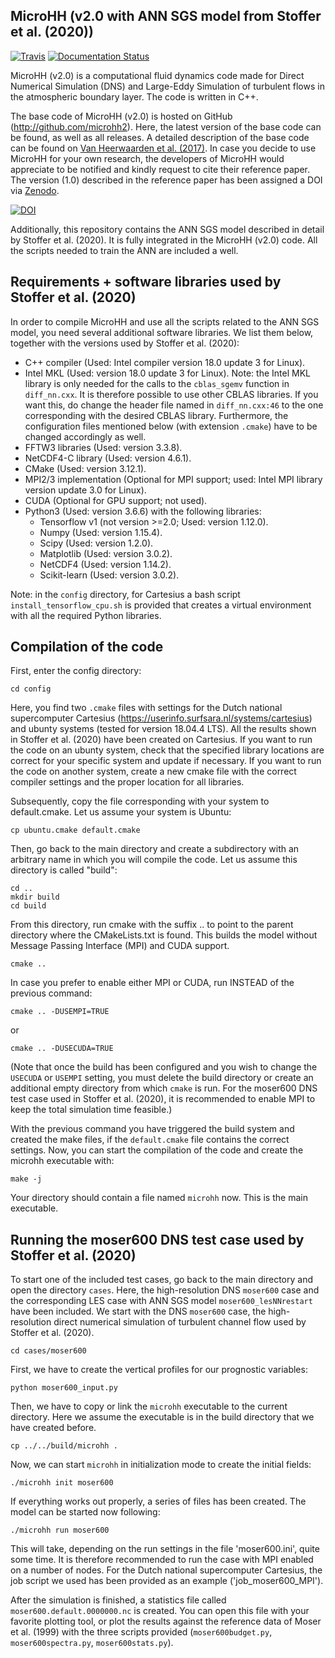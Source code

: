 MicroHH (v2.0 with ANN SGS model from Stoffer et al. (2020))
-------
[![Travis](https://api.travis-ci.org/microhh/microhh.svg?branch=master)](https://travis-ci.org/microhh/microhh) [![Documentation Status](https://readthedocs.org/projects/microhh/badge/?version=latest)](https://microhh.readthedocs.io/en/latest/?badge=latest)

MicroHH (v2.0) is a computational fluid dynamics code made for Direct Numerical Simulation (DNS) and Large-Eddy Simulation of turbulent flows in the atmospheric boundary layer. The code is written in C++.

The base code of MicroHH (v2.0) is hosted on GitHub (http://github.com/microhh2). Here, the latest version of the base code can be found, as well as all releases. A detailed description of the base code can be found on [Van Heerwaarden et al. (2017)](http://www.geosci-model-dev-discuss.net/gmd-2017-41/#discussion). In case you decide to use MicroHH for your own research, the developers of MicroHH would appreciate to be notified and kindly request to cite their reference paper. The version (1.0) described in the reference paper has been assigned a DOI via [Zenodo](https://zenodo.org).

[![DOI](https://zenodo.org/badge/14754940.svg)](https://zenodo.org/badge/latestdoi/14754940)

Additionally, this repository contains the ANN SGS model described in detail by Stoffer et al. (2020). It is fully integrated in the MicroHH (v2.0) code. All the scripts needed to train the ANN are included a well.

Requirements + software libraries used by Stoffer et al. (2020)
------------
In order to compile MicroHH and use all the scripts related to the ANN SGS model, you need several additional software libraries. We list them below, together with the versions used by Stoffer et al. (2020):
* C++ compiler (Used: Intel compiler version 18.0 update 3 for Linux).
* Intel MKL (Used: version 18.0 update 3 for Linux).
    Note: the Intel MKL library is only needed for the calls to the `cblas_sgemv` function in `diff_nn.cxx`. It is therefore possible to use other CBLAS libraries. If you want       this, do change the header file named in `diff_nn.cxx:46` to the one corresponding with the desired CBLAS library. Furthermore, the configuration files mentioned below (with     extension `.cmake`) have to be changed accordingly as well.
* FFTW3 libraries (Used: version 3.3.8).
* NetCDF4-C library (Used: version 4.6.1).
* CMake (Used: version 3.12.1).
* MPI2/3 implementation (Optional for MPI support; used: Intel MPI library version update 3.0 for Linux).
* CUDA (Optional for GPU support; not used).
* Python3 (Used: version 3.6.6) with the following libraries:
    * Tensorflow v1 (not version >=2.0; Used: version 1.12.0).
    * Numpy (Used: version 1.15.4).
    * Scipy (Used: version 1.2.0).
    * Matplotlib (Used: version 3.0.2).
    * NetCDF4 (Used: version 1.14.2).
    * Scikit-learn (Used: version 3.0.2).

Note: in the `config` directory, for Cartesius a bash script `install_tensorflow_cpu.sh` is provided that creates a virtual environment with all the required Python libraries.

Compilation of the code
-----------------------
First, enter the config directory: 

    cd config

Here, you find two `.cmake` files with settings for the Dutch national supercomputer Cartesius (https://userinfo.surfsara.nl/systems/cartesius) and ubunty systems (tested for version 18.04.4 LTS). All the results shown in Stoffer et al. (2020) have been created on Cartesius. If you want to run the code on an ubunty system, check that the specified library locations are correct for your specific system and update if necessary. If you want to run the code on another system, create a new cmake file with the correct compiler settings and the proper location for all libraries.

Subsequently, copy the file corresponding with your system to default.cmake. Let us assume your system is Ubuntu:

    cp ubuntu.cmake default.cmake

Then, go back to the main directory and create a subdirectory with an arbitrary name in which you will compile the code. Let us assume this directory is called "build":

    cd ..  
    mkdir build  
    cd build   

From this directory, run cmake with the suffix .. to point to the parent directory where the CMakeLists.txt is found. This builds the model without Message Passing Interface (MPI) and CUDA support.

    cmake ..

In case you prefer to enable either MPI or CUDA, run INSTEAD of the previous command:
    
    cmake .. -DUSEMPI=TRUE

or

    cmake .. -DUSECUDA=TRUE

(Note that once the build has been configured and you wish to change the `USECUDA` or `USEMPI` setting, you must delete the build directory or create an additional empty directory from which `cmake` is run. For the moser600 DNS test case used in Stoffer et al. (2020), it is recommended to enable MPI to keep the total simulation time feasible.)

With the previous command you have triggered the build system and created the make files, if the `default.cmake` file contains the correct settings. Now, you can start the compilation of the code and create the microhh executable with:

    make -j

Your directory should contain a file named `microhh` now. This is the main executable.

Running the moser600 DNS test case used by Stoffer et al. (2020)
-----------------------
To start one of the included test cases, go back to the main directory and  open the directory `cases`. Here, the high-resolution DNS `moser600` case and the corresponding LES case with ANN SGS model `moser600_lesNNrestart` have been included. We start with the DNS `moser600` case, the high-resolution direct numerical simulation of turbulent channel flow used by Stoffer et al. (2020).

    cd cases/moser600

First, we have to create the vertical profiles for our prognostic variables:

    python moser600_input.py

Then, we have to copy or link the `microhh` executable to the current directory. Here we assume the executable is in the build directory that we have created before.

    cp ../../build/microhh .

Now, we can start `microhh` in initialization mode to create the initial fields:

    ./microhh init moser600

If everything works out properly, a series of files has been created. The model can be started now following:

    ./microhh run moser600

This will take, depending on the run settings in the file 'moser600.ini', quite some time. It is therefore recommended to run the case with MPI enabled on a number of nodes. For the Dutch national supercomputer Cartesius, the job script we used has been provided as an example ('job_moser600_MPI'). 

After the simulation is finished, a statistics file called `moser600.default.0000000.nc` is created. You can open this file with your favorite plotting tool, or plot the results against the reference data of Moser et al. (1999) with the three scripts provided (`moser600budget.py`, `moser600spectra.py`, `moser600stats.py`).


